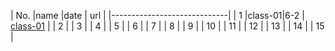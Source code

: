 | No. |name    |date    | url |
|-----------------------------|
|  1  |class-01|6-2  |  [class-01](https://eid-sukariah.github.io/readingnote/class-01) |
|  2  |
|  3  |
|  4  |
|  5  |
|  6  |
|  7  |
|  8  |
|  9  |
|  10 | 
|  11 |
|  12 |
|  13 |
|  14 |
|  15 |
